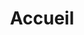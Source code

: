 ---
slug: 'home'
url: ''
order: 0
title: "Accueil" 
description: "L’Institut d’études avancées de Paris est un centre de recherche en sciences humaines et sociales, humanités et (neuro)sciences cognitives."
links: []
attachment: ['']
---